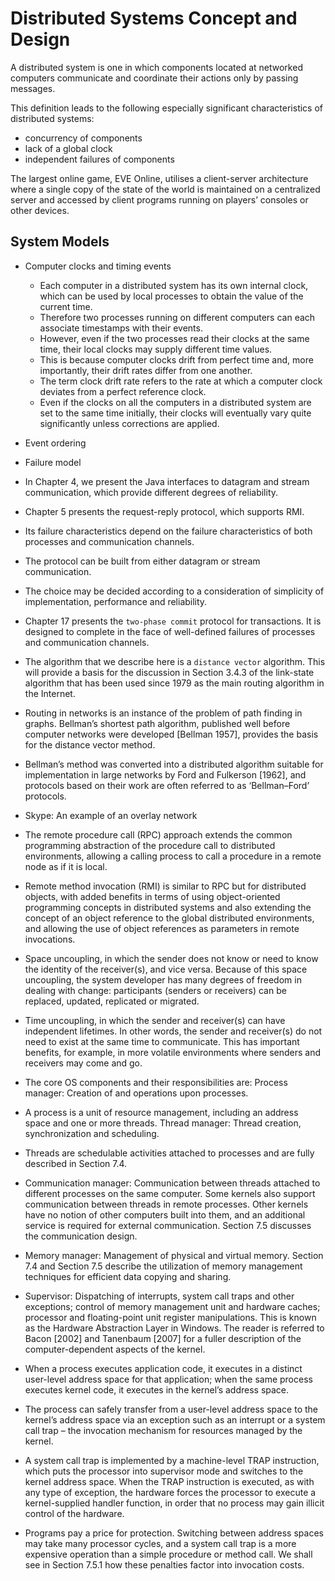 # Distributed Systems Concept and Design

A distributed system is one in which components located at networked computers communicate and coordinate their actions only by passing messages. 

This definition leads to the following especially significant characteristics of distributed systems: 
- concurrency of components
- lack of a global clock
- independent failures of components

The largest online game, EVE Online, utilises a client-server architecture where a single copy of the state of the world is maintained on a centralized server and accessed by client programs running on players’ consoles or other devices.

## System Models

- Computer clocks and timing events 
    - Each computer in a distributed system has its own internal clock, which can be used by local processes to obtain the value of the current time.
    - Therefore two processes running on different computers can each associate timestamps with their events.
    - However, even if the two processes read their clocks at the same time, their local clocks may supply different time values. 
    - This is because computer clocks drift from perfect time and, more importantly, their drift rates differ from one another. 
    - The term clock drift rate refers to the rate at which a computer clock deviates from a perfect reference clock. 
    - Even if the clocks on all the computers in a distributed system are set to the same time initially, their clocks will eventually vary quite significantly unless corrections are applied.

- Event ordering
- Failure model

- In Chapter 4, we present the Java interfaces to datagram and stream communication, which provide different degrees of reliability.

- Chapter 5 presents the request-reply protocol, which supports RMI. 
- Its failure characteristics depend on the failure characteristics of both processes and communication channels. 
- The protocol can be built from either datagram or stream communication. 
- The choice may be decided according to a consideration of simplicity of implementation, performance and reliability.

- Chapter 17 presents the `two-phase commit` protocol for transactions. It is designed to complete in the face of well-defined failures of processes and communication channels.

- The algorithm that we describe here is a `distance vector` algorithm. This will provide a basis for the discussion in Section 3.4.3 of the link-state algorithm that has been used since 1979 as the main routing algorithm in the Internet. 

- Routing in networks is an instance of the problem of path finding in graphs. Bellman’s shortest path algorithm, published well before computer networks were developed [Bellman 1957], provides the basis for the distance vector method. 

- Bellman’s method was converted into a distributed algorithm suitable for implementation in large networks by Ford and Fulkerson [1962], and protocols based on their work are often referred to as ‘Bellman–Ford’ protocols. 

- Skype: An example of an overlay network

- The remote procedure call (RPC) approach extends the common programming abstraction of the procedure call to distributed environments, allowing a calling process to call a procedure in a remote node as if it is local.

- Remote method invocation (RMI) is similar to RPC but for distributed objects, with added benefits in terms of using object-oriented programming concepts in distributed systems and also extending the concept of an object reference to the global distributed environments, and allowing the use of object references as parameters in remote invocations.

- Space uncoupling, in which the sender does not know or need to know the identity of the receiver(s), and vice versa. Because of this space uncoupling, the system developer has many degrees of freedom in dealing with change: participants (senders or receivers) can be replaced, updated, replicated or migrated.

- Time uncoupling, in which the sender and receiver(s) can have independent lifetimes. In other words, the sender and receiver(s) do not need to exist at the same time to communicate. This has important benefits, for example, in more volatile environments where senders and receivers may come and go.

- The core OS components and their responsibilities are:
Process manager: Creation of and operations upon processes. 

- A process is a unit of resource management, including an address space and one or more threads.
Thread manager: Thread creation, synchronization and scheduling. 

- Threads are schedulable activities attached to processes and are fully described in Section 7.4.

- Communication manager: Communication between threads attached to different processes on the same computer. Some kernels also support communication between threads in remote processes. Other kernels have no notion of other computers built into them, and an additional service is required for external communication. Section 7.5 discusses the communication design.

- Memory manager: Management of physical and virtual memory. Section 7.4 and Section 7.5 describe the utilization of memory management techniques for efficient data copying and sharing.

- Supervisor: Dispatching of interrupts, system call traps and other exceptions; control of memory management unit and hardware caches; processor and floating-point unit register manipulations. This is known as the Hardware Abstraction Layer in Windows. The reader is referred to Bacon [2002] and Tanenbaum [2007] for a fuller description of the computer-dependent aspects of the kernel.

- When a process executes application code, it executes in a distinct user-level address space for that application; when the same process executes kernel code, it executes in the kernel’s address space. 

- The process can safely transfer from a user-level address space to the kernel’s address space via an exception such as an interrupt or a system call trap – the invocation mechanism for resources managed by the kernel. 

- A system call trap is implemented by a machine-level TRAP instruction, which puts the processor into supervisor mode and switches to the kernel address space. When the TRAP instruction is executed, as with any type of exception, the hardware forces the processor to execute a kernel-supplied handler function, in order that no process may gain illicit control of the hardware.

- Programs pay a price for protection. Switching between address spaces may take many processor cycles, and a system call trap is a more expensive operation than a simple procedure or method call. We shall see in Section 7.5.1 how these penalties factor into invocation costs.